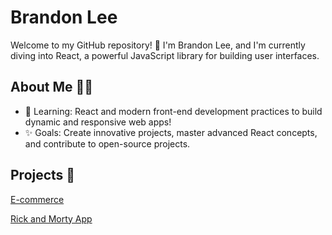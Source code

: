 # Brandon Lee

Welcome to my GitHub repository! 👋 I'm Brandon Lee, and I'm currently diving into React, a powerful JavaScript library for building user interfaces.

## About Me 🧑‍💻
- 🌱 Learning: React and modern front-end development practices to build dynamic and responsive web apps!
- ✨ Goals: Create innovative projects, master advanced React concepts, and contribute to open-source projects.

## Projects 🚀
[E-commerce](https://techlee.vercel.app/)

[Rick and Morty App](https://github.com/BrandonLeeee/rickandmorty/tree/master)

